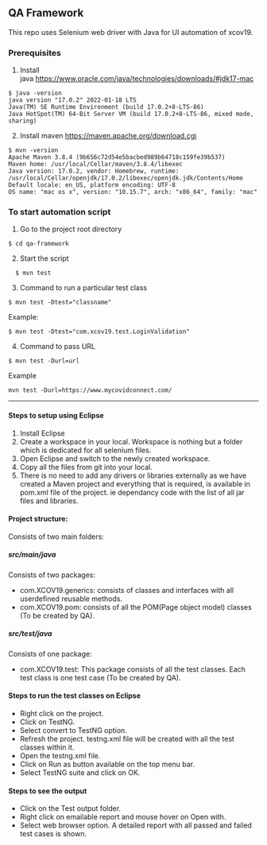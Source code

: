 ## QA Framework

This repo uses Selenium web driver with Java for UI automation of xcov19.

### Prerequisites

1. Install java https://www.oracle.com/java/technologies/downloads/#jdk17-mac

```
$ java -version
java version "17.0.2" 2022-01-18 LTS
Java(TM) SE Runtime Environment (build 17.0.2+8-LTS-86)
Java HotSpot(TM) 64-Bit Server VM (build 17.0.2+8-LTS-86, mixed mode, sharing)
```

2. Install maven https://maven.apache.org/download.cgi
```
$ mvn -version
Apache Maven 3.8.4 (9b656c72d54e5bacbed989b64718c159fe39b537)
Maven home: /usr/local/Cellar/maven/3.8.4/libexec
Java version: 17.0.2, vendor: Homebrew, runtime: /usr/local/Cellar/openjdk/17.0.2/libexec/openjdk.jdk/Contents/Home
Default locale: en_US, platform encoding: UTF-8
OS name: "mac os x", version: "10.15.7", arch: "x86_64", family: "mac"
```
### To start automation script

1. Go to the project root directory
```
$ cd qa-framework
```
2. Start the script
```
  $ mvn test
```
3. Command to run a particular test class
```
$ mvn test -Dtest="classname"
```
Example: 
``` 
$ mvn test -Dtest="com.xcov19.test.LoginValidation"
```
4. Command to pass URL  
```
$ mvn test -Durl=url
```
Example
```
mvn test -Durl=https://www.mycovidconnect.com/
```
----------------------------------------------------------------------------------------------------------
#### Steps to setup using Eclipse
1. Install Eclipse
2. Create  a workspace in your local. Workspace is nothing but a folder which is dedicated for all selenium files.
3. Open Eclipse and switch to the newly created workspace.
4. Copy all the files from git into your local.
5. There is no need to add any drivers or libraries externally as we have created a Maven project and everything that is required, is available in pom.xml file of the project. ie dependancy code with the list of all jar files and libraries.

#### Project structure:
Consists of two main folders: 
##### src/main/java 
Consists of two packages:
- com.XCOV19.generics: consists of classes and interfaces with all userdefined reusable methods.
- com.XCOV19.pom: consists of all the POM(Page object model) classes (To be created by QA).


##### src/test/java
Consists of one package:
 - com.XCOV19.test: This package consists of all the test classes. Each test class is one test case (To be created by QA).

#### Steps to run the test classes on Eclipse
- Right click on the project.
- Click on TestNG.
- Select convert to TestNG option. 
- Refresh the project.  testng.xml file will be created with all the test classes within it.
- Open the testng.xml file.
- Click on Run as button available on the top menu bar.
- Select TestNG suite and click on OK.

#### Steps to see the output
- Click on the Test output folder.
- Right click on emailable report and mouse hover on Open with.
- Select web browser option. A detailed report with all passed and failed test cases is shown.
